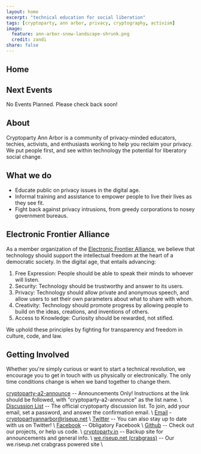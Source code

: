 ```yaml
---
layout: home
excerpt: "technical education for social liberation"
tags: [cryptoparty, ann arbor, privacy, cryptography, activism]
image:
  feature: ann-arbor-snow-landscape-shrunk.png
  credit: zandi
share: false
---
```

## Home

## Next Events
No Events Planned.
Please check back soon!

## About

Cryptoparty Ann Arbor is a community of privacy-minded educators, techies, activists, and enthusiasts working to help you reclaim your privacy.
We put people first, and see within technology the potential for liberatory social change.

## What we do
* Educate public on privacy issues in the digital age.
* Informal training and assistance to empower people to live their lives as they see fit.
* Fight back against privacy intrusions, from greedy corporations to nosey government bureaus.

## Electronic Frontier Alliance
As a member organization of the [Electronic Frontier Alliance](https://eff.org/efa), we believe that technology should support the intellectual freedom at the heart of a democratic society. In the digital age, that entails advancing:
1. Free Expression: People should be able to speak their minds to whoever will listen.
2. Security: Technology should be trustworthy and answer to its users.
3. Privacy: Technology should allow private and anonymous speech, and allow users to set their own parameters about what to share with whom.
4. Creativity: Technology should promote progress by allowing people to build on the ideas, creations, and inventions of others. 
5. Access to Knowledge: Curiosity should be rewarded, not stifled.

We uphold these principles by fighting for transparency and freedom in culture, code, and law.  

## Getting Involved
Whether you're simply curious or want to start a technical revolution, we encourage you to get in touch with us physically or electronically.
The only time conditions change is when we band together to change them.

[cryptoparty-a2-announce](https://riseup.net/en/lists/list-user/subscribing#how-do-i-subscribe-to-a-list) -- Announcements Only! Instructions at the link should be followed, with "cryptoparty-a2-announce" as the list name. \\
[Discussion List](https://www.autistici.org/mailman/listinfo/cryptoparty-ann-arbor) -- The official cryptoparty discussion list. To join, add your email, set a password, and answer the confirmation email. \\
[Email](mailto:cryptopartyannarbor@riseup.net) - cryptopartyannarbor@riseup.net \\
[Twitter](https://twitter.com/CryptopartyAA) -- You can also stay up to date with us on Twitter! \\
[Facebook](https://facebook.com/a2cryptoparty) -- Obligatory Facebook \\
[Github](https://github.com/Cryptoparty-Ann-Arbor) -- Check out our projects, or help us code. \\
[cryptoparty.in](https://www.cryptoparty.in/ann_arbor) -- Backup site for announcements and general info. \\
[we.riseup.net (crabgrass)](https://we.riseup.net/a2cryptoparty) -- Our we.riseup.net crabgrass powered site \\
